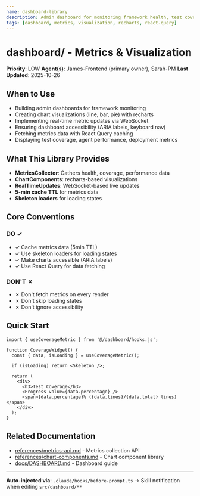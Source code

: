 ```yaml
---
name: dashboard-library
description: Admin dashboard for monitoring framework health, test coverage, agent performance, and deployment metrics. Use when building dashboards, creating chart visualizations with recharts, implementing real-time updates, or ensuring accessibility (WCAG 2.1 AA). Includes metrics collection and React Query data fetching.
tags: [dashboard, metrics, visualization, recharts, react-query]
---
```


# dashboard/ - Metrics & Visualization

**Priority**: LOW
**Agent(s)**: James-Frontend (primary owner), Sarah-PM
**Last Updated**: 2025-10-26

## When to Use

- Building admin dashboards for framework monitoring
- Creating chart visualizations (line, bar, pie) with recharts
- Implementing real-time metric updates via WebSocket
- Ensuring dashboard accessibility (ARIA labels, keyboard nav)
- Fetching metrics data with React Query caching
- Displaying test coverage, agent performance, deployment metrics

## What This Library Provides

- **MetricsCollector**: Gathers health, coverage, performance data
- **ChartComponents**: recharts-based visualizations
- **RealTimeUpdates**: WebSocket-based live updates
- **5-min cache TTL** for metrics data
- **Skeleton loaders** for loading states

## Core Conventions

### DO ✓
- ✓ Cache metrics data (5min TTL)
- ✓ Use skeleton loaders for loading states
- ✓ Make charts accessible (ARIA labels)
- ✓ Use React Query for data fetching

### DON'T ✗
- ✗ Don't fetch metrics on every render
- ✗ Don't skip loading states
- ✗ Don't ignore accessibility

## Quick Start

```tsx
import { useCoverageMetric } from '@/dashboard/hooks.js';

function CoverageWidget() {
  const { data, isLoading } = useCoverageMetric();

  if (isLoading) return <Skeleton />;

  return (
    <div>
      <h3>Test Coverage</h3>
      <Progress value={data.percentage} />
      <span>{data.percentage}% ({data.lines}/{data.total} lines)</span>
    </div>
  );
}
```

## Related Documentation

- [references/metrics-api.md](references/metrics-api.md) - Metrics collection API
- [references/chart-components.md](references/chart-components.md) - Chart component library
- [docs/DASHBOARD.md](../../../docs/DASHBOARD.md) - Dashboard guide

---

**Auto-injected via**: `.claude/hooks/before-prompt.ts` → Skill notification when editing `src/dashboard/**`
